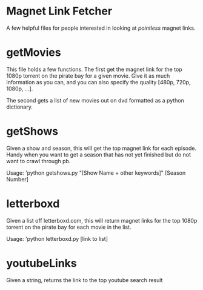  # Magnet Link Fetcher
A few helpful files for people interested in looking at *pointless* magnet links.


# getMovies

This file holds a few functions. The first get the magnet link for the top 1080p torrent on the pirate bay for a given movie. Give it as much information as you can, and you can also specify the quality [480p, 720p, 1080p, ...].

The second gets a list of new movies out on dvd formatted as a python dictionary.


# getShows

Given a show and season, this will get the top magnet link for each episode. Handy when you want to get a season that has not yet finished but do not want to crawl through pb.

Usage: 'python getshows.py "[Show Name + other keywords]" [Season Number]

# letterboxd

Given a list off letterboxd.com, this will return magnet links for the top 1080p torrent on the pirate bay for each movie in the list.

Usage: 'python letterboxd.py [link to list]

# youtubeLinks

Given a string, returns the link to the top youtube search result
